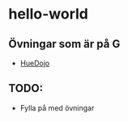 # hello-world

## Övningar som är på G
- [HueDojo](https://github.com/coderdojohudik/huedojo)

## TODO:
- Fylla på med övningar

